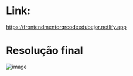 # Link:
https://frontendmentorqrcodeedubejor.netlify.app  

# Resolução final  
![image](https://user-images.githubusercontent.com/74507357/225772112-1a68fce5-2bdd-4924-ba9d-64fdcd9f80ca.png)

